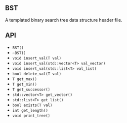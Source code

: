 ## BST
A templated binary search tree data structure header file.

## API
- `BST()`
- `~BST()`
- `void insert_val(T val)`
- `void insert_val(std::vector<T> val_vector)`
- `void insert_val(std::list<T> val_list)`
- `bool delete_val(T val)`
- `T get_max()`
- `T get_min()`
- `T get_successor()`
- `std::vector<T> get_vector()`
- `std::list<T> get_list()`
- `bool exists(T val)`
- `int get_length()`
- `void print_tree()`
